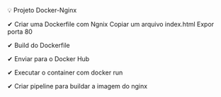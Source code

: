 💡 Projeto Docker-Nginx

✔ Criar uma Dockerfile com Ngnix
  Copiar um arquivo index.html
  Expor porta 80

✔ Build do Dockerfile

✔ Enviar para o Docker Hub

✔ Executar o container com docker run

✔ Criar pipeline para buildar a imagem do nginx

